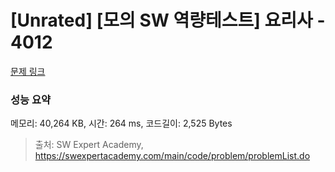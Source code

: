 # [Unrated] [모의 SW 역량테스트] 요리사 - 4012 

[문제 링크](https://swexpertacademy.com/main/code/problem/problemDetail.do?contestProbId=AWIeUtVakTMDFAVH) 

### 성능 요약

메모리: 40,264 KB, 시간: 264 ms, 코드길이: 2,525 Bytes



> 출처: SW Expert Academy, https://swexpertacademy.com/main/code/problem/problemList.do